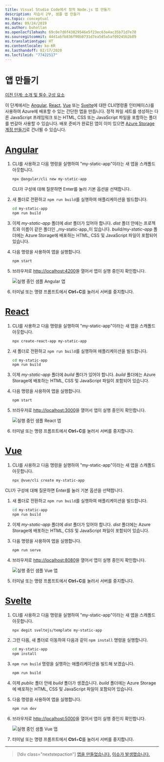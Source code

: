```yaml
---
title: Visual Studio Code에서 정적 Node.js 앱 만들기
description: 자습서 2부, 샘플 앱 만들기
ms.topic: conceptual
ms.date: 09/24/2019
ms.author: buhollan
ms.openlocfilehash: 69c0e7d6f43829546e5f23ec63a4ac35b71d7e78
ms.sourcegitcommit: 44d1abfb836f90b8731d7ea5d5a5af09245b2b89
ms.translationtype: HT
ms.contentlocale: ko-KR
ms.lasthandoff: 02/17/2020
ms.locfileid: "77422517"
---
```

# <a name="create-the-app"></a>앱 만들기

[이전 단계: 소개 및 필수 구성 요소](tutorial-vscode-static-website-node-01.md)

이 단계에서는 [Angular](https://cli.angular.io/), [React](https://github.com/facebook/create-react-app), [Vue](https://cli.vuejs.org/) 또는 [Svelte](https://github.com/sveltejs/template)에 대한 CLI(명령줄 인터페이스)를 사용하여 Azure에 배포할 수 있는 간단한 앱을 만듭니다. 정적 파일 세트를 생성하는 다른 JavaScript 프레임워크 또는 HTML, CSS 또는 JavaScript 파일을 포함하는 폴더를 번갈아 사용할 수 있습니다. 배포 준비가 완료된 앱이 이미 있으면 [Azure Storage 계정 만들기](tutorial-vscode-static-website-node-03.md)로 건너뛸 수 있습니다.

# <a name="angular"></a>[Angular](#tab/angular)

1. CLI를 사용하고 다음 명령을 실행하여 "my-static-app"이라는 새 앱을 스캐폴드 아웃합니다.

    ```bash
    npx @angular/cli new my-static-app
    ```

    CLI가 구성에 대해 질문하면 Enter를 눌러 기본 옵션을 선택합니다.

1. 새 폴더로 전환하고 `npm run build`를 실행하여 애플리케이션을 빌드합니다.

    ```bash
    cd my-static-app
    npm run build
    ```

1. 이제 _my-static-app_ 폴더에 _dist_ 폴더가 있어야 합니다. _dist_ 폴더 안에는 프로젝트와 이름이 같은 폴더인 _my-static-app_이 있습니다. _build/my-static-app_ 폴더에는 Azure Storage에 배포하는 HTML, CSS 및 JavaScript 파일이 포함되어 있습니다.

1. 다음 명령을 사용하여 앱을 실행합니다.

    ```bash
    npm start
    ```

1. 브라우저로 [http://localhost:4200](http://localhost:4200)을 열어서 앱이 실행 중인지 확인합니다.

    ![실행 중인 샘플 Angular 앱](media/static-website/local-app-angular.png)

1. 터미널 또는 명령 프롬프트에서 **Ctrl**+**C**를 눌러서 서버를 중지합니다.

# <a name="react"></a>[React](#tab/react)

1. CLI를 사용하고 다음 명령을 실행하여 "my-static-app"이라는 새 앱을 스캐폴드 아웃합니다.

    ```bash
    npx create-react-app my-static-app
    ```

1. 새 폴더로 전환하고 `npm run build`를 실행하여 애플리케이션을 빌드합니다.

    ```bash
    cd my-static-app
    npm run build
    ```

1. 이제 _my-static-app_ 폴더에 _build_ 폴더가 있어야 합니다. _build_ 폴더에는 Azure Storage에 배포하는 HTML, CSS 및 JavaScript 파일이 포함되어 있습니다.

1. 다음 명령을 사용하여 앱을 실행합니다.

    ```bash
    npm start
    ```

1. 브라우저로 [http://localhost:3000](http://localhost:3000)을 열어서 앱이 실행 중인지 확인합니다.

    ![실행 중인 샘플 React 앱](media/static-website/local-app-react.png)

1. 터미널 또는 명령 프롬프트에서 **Ctrl**+**C**를 눌러서 서버를 중지합니다.

# <a name="vue"></a>[Vue](#tab/vue)

1. CLI를 사용하고 다음 명령을 실행하여 "my-static-app"이라는 새 앱을 스캐폴드 아웃합니다.

    ```bash
    npx @vue/cli create my-static-app
    ```

CLI가 구성에 대해 질문하면 Enter를 눌러 기본 옵션을 선택합니다.

1. 새 폴더로 전환하고 `npm run build`를 실행하여 애플리케이션을 빌드합니다.

    ```bash
    cd my-static-app
    npm run build
    ```

1. 이제 _my-static-app_ 폴더에 _dist_ 폴더가 있어야 합니다. _dist_ 폴더에는 Azure Storage에 배포하는 HTML, CSS 및 JavaScript 파일이 포함되어 있습니다.

1. 다음 명령을 사용하여 앱을 실행합니다.

     ```bash
     npm run serve
     ```

1. 브라우저로 [http://localhost:8080](http://localhost:8080)을 열어서 앱이 실행 중인지 확인합니다.

    ![실행 중인 샘플 Vue 앱](media/static-website/local-app-vue.png)

1. 터미널 또는 명령 프롬프트에서 **Ctrl**+**C**를 눌러서 서버를 중지합니다.

# <a name="svelte"></a>[Svelte](#tab/svelte)

1. CLI를 사용하고 다음 명령을 실행하여 "my-static-app"이라는 새 앱을 스캐폴드 아웃합니다.

    ```bash
    npx degit sveltejs/template my-static-app
    ```

1. 그런 다음, 새 폴더로 이동하여 다음과 같이 `npm install` 명령을 실행합니다.

    ```bash
    cd my-static-app
    npm install
    ```

1. `npm run build` 명령을 실행하는 애플리케이션을 빌드해 보겠습니다.

    ```bash
    npm run build
    ```

1. 이제 _public_ 폴더 안에 _build_ 폴더가 생겼습니다. _build_ 폴더에는 Azure Storage에 배포하는 HTML, CSS 및 JavaScript 파일이 포함되어 있습니다.

1. 다음 명령을 사용하여 앱을 실행합니다.

     ```bash
     npm run dev
     ```

1. 브라우저로 [http://localhost:5000](http://localhost:5000)을 열어서 앱이 실행 중인지 확인합니다.

    ![실행 중인 샘플 Vue 앱](media/static-website/local-app-svelte.png)

1. 터미널 또는 명령 프롬프트에서 **Ctrl**+**C**를 눌러서 서버를 중지합니다.

---

> [!div class="nextstepaction"]
> [앱을 만들었습니다.](tutorial-vscode-static-website-node-03.md) [이슈가 발생했습니다.](https://www.research.net/r/PWZWZ52?tutorial=node-deployment-staticwebsite&step=create-app)
